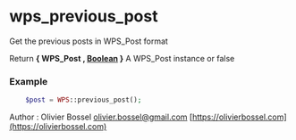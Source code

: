 # wps_previous_post

Get the previous posts in WPS_Post format

Return **{ WPS_Post , [Boolean](http://php.net/manual/en/language.types.boolean.php) }** A WPS_Post instance or false

### Example
```php
	$post = WPS::previous_post();
```
Author : Olivier Bossel [olivier.bossel@gmail.com](mailto:olivier.bossel@gmail.com) [https://olivierbossel.com](https://olivierbossel.com)